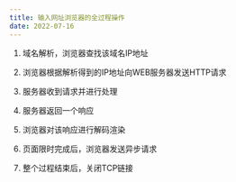 ```yaml
---
title: 输入网址浏览器的全过程操作
date: 2022-07-16
---
```


1. 域名解析，浏览器查找该域名IP地址

2. 浏览器根据解析得到的IP地址向WEB服务器发送HTTP请求

3. 服务器收到请求并进行处理

4. 服务器返回一个响应

5. 浏览器对该响应进行解码渲染

6. 页面限时完成后，浏览器发送异步请求

7. 整个过程结束后，关闭TCP链接